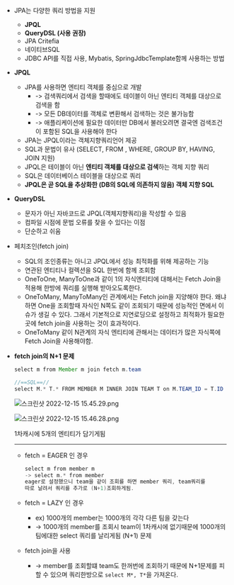 - JPA는 다양한 쿼리 방법을 지원
    - **JPQL**
    - **QueryDSL (사용 권장)**
    - JPA Critefia
    - 네이티브SQL
    - JDBC API를 직접 사용, Mybatis, SpringJdbcTemplate함께 사용하는 방법
- **JPQL**
    - JPA를 사용하면 엔티티 객체를 중심으로 개발
        - -> 검색쿼리에서 검색을 할때에도 테이블이 아닌 엔티티 객체를 대상으로 검색을 함
        - -> 모든 DB데이터를 객체로 변환해서 검색하는 것은 불가능함
        - -> 애플리케이션에 필요한 데이터만 DB에서 불러오려면 결국엔 검색조건이 포함된 SQL을 사용해야 한다
    - JPA는 JPQL이라는 객체지향쿼리언어 제공
    - SQL과 문법이 유사 (SELECT, FROM , WHERE, GROUP BY, HAVING, JOIN 지원)
    - JPQL은 테이블이 아닌 **엔티티 객체를 대상으로 검색**하는 객체 지향 쿼리
    - SQL은 데이터베이스 테이블을 대상으로 쿼리
    - **JPQL은 곧 SQL을 추상화한 (DB의 SQL에 의존하지 않음) 객체 지향 SQL**
- **QueryDSL**
    - 문자가 아닌 자바코드로 JPQL(객체지향쿼리)을 작성할 수 있음
    - 컴파일 시점에 문법 오류를 찾을 수 있다는 이점
    - 단순하고 쉬움

- 페치조인(fetch join)
    - SQL의 조인종류는 아니고 JPQL에서 성능 최적화를 위해 제공하는 기능
    - 연관된 엔티티나 컬렉션을 SQL 한번에 함께 조회함
    - OneToOne, ManyToOne과 같이 1의 자식엔티티에 대해서는 Fetch Join을 적용해 한방에 쿼리를 실행해 받아오도록한다.
    - OneToMany, ManyToMany인 관계에서는 Fetch join을 지양해야 한다. 왜냐하면 One을 조회할때 자식인 N쪽도 같이 조회되기 때문에 성능적인 면에서 이슈가 생길 수 있다.
    그래서 기본적으로 지연로딩으로 설정하고 최적화가 필요한곳에 fetch join을 사용하는 것이 효과적이다.
    - OneToMany 같이 N관계의 자식 엔티티에 관해서는 데이터가 많은 자식쪽에 Fetch Join을 사용해야함.
- **fetch join의 N+1 문제**
    
    ```java
    select m from Member m join fetch m.team
    
    //==SQL==//
    select M.* T.* FROM MEMBER M INNER JOIN TEAM T on M.TEAM_ID = T.ID
    ```
    
    ![스크린샷 2022-12-15 15.45.29.png](https://s3-us-west-2.amazonaws.com/secure.notion-static.com/7f08981a-fbab-46a7-b29f-aee1a9a37fe2/%E1%84%89%E1%85%B3%E1%84%8F%E1%85%B3%E1%84%85%E1%85%B5%E1%86%AB%E1%84%89%E1%85%A3%E1%86%BA_2022-12-15_15.45.29.png)
    
    ![스크린샷 2022-12-15 15.46.28.png](https://s3-us-west-2.amazonaws.com/secure.notion-static.com/80d40acd-b500-4adf-8255-f6e01c77a09d/%E1%84%89%E1%85%B3%E1%84%8F%E1%85%B3%E1%84%85%E1%85%B5%E1%86%AB%E1%84%89%E1%85%A3%E1%86%BA_2022-12-15_15.46.28.png)
    
    1차캐시에 5개의 엔티티가 담기게됨
    
    ---
    
    - fetch = EAGER 인 경우
        
        ```java
        select m from member m
        -> select m.* from member
        eager로 설정했으니 team을 같이 조회를 하면 member 쿼리, team쿼리를 
        따로 날려서 쿼리를 추가로 (N+1)조회하게됨.
        ```
        
    - fetch = LAZY 인 경우
        - ex) 1000개의 member는 1000개의 각각 다른 팀을 갖는다
        - → 1000개의 member를 조회시 team이 1차캐시에 없기때문에 1000개의 팀에대한
         select 쿼리를 날리게됨 (N+1) 문제
    - fetch join을 사용
        - → member를 조회할떄 team도 한꺼번에 조회하기 때문에 N+1문제를 피할 수 있으며 쿼리한방으로 `select M*, T*`을 가져온다.
